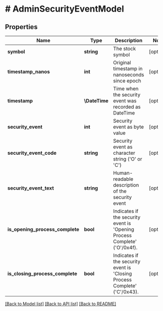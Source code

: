 # # AdminSecurityEventModel

## Properties

Name | Type | Description | Notes
------------ | ------------- | ------------- | -------------
**symbol** | **string** | The stock symbol | [optional]
**timestamp_nanos** | **int** | Original timestamp in nanoseconds since epoch | [optional]
**timestamp** | **\DateTime** | Time when the security event was recorded as DateTime | [optional]
**security_event** | **int** | Security event as byte value | [optional]
**security_event_code** | **string** | Security event as character string (&#39;O&#39; or &#39;C&#39;) | [optional]
**security_event_text** | **string** | Human-readable description of the security event | [optional]
**is_opening_process_complete** | **bool** | Indicates if the security event is &#39;Opening Process Complete&#39; (&#39;O&#39;/0x4f). | [optional]
**is_closing_process_complete** | **bool** | Indicates if the security event is &#39;Closing Process Complete&#39; (&#39;C&#39;/0x43). | [optional]

[[Back to Model list]](../../README.md#models) [[Back to API list]](../../README.md#endpoints) [[Back to README]](../../README.md)
